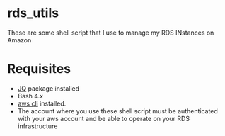 # rds_utils

These are some shell script that I use to manage my RDS INstances on Amazon

# Requisites
  - [JQ](https://stedolan.github.io/jq/) package installed
  - Bash 4.x
  - [aws cli](https://aws.amazon.com/cli/) installed.
  - The account where you use these shell script must be authenticated with your aws account and be able to operate on your RDS infrastructure 
